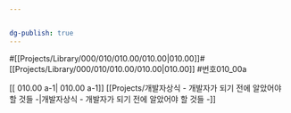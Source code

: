```yaml
---


dg-publish: true
---
```

#[[Projects/Library/000/010/010.00/010.00\|010.00]]#[[Projects/Library/000/010/010.00/010.00\|010.00]]
#번호010_00a


[[ 010.00 a-1\| 010.00 a-1]]  [[Projects/개발자상식 - 개발자가 되기 전에 알았어야 할 것들 -\|개발자상식 - 개발자가 되기 전에 알았어야 할 것들 -]]